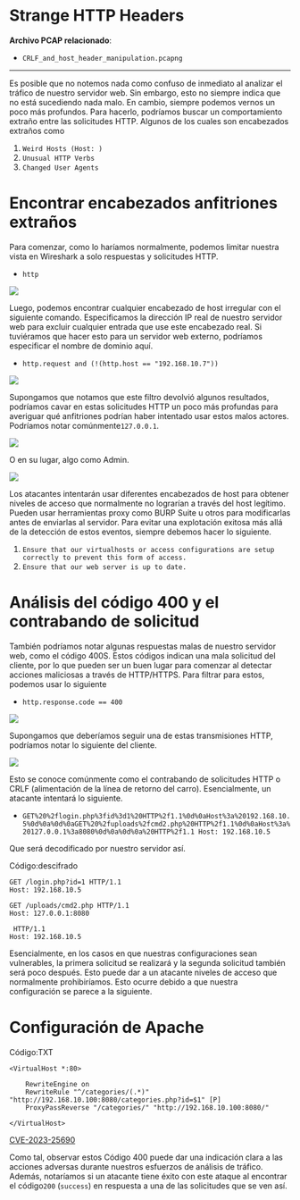 # Strange HTTP Headers

**Archivo PCAP relacionado**:

- `CRLF_and_host_header_manipulation.pcapng`

---

Es posible que no notemos nada como confuso de inmediato al analizar el tráfico de nuestro servidor web. Sin embargo, esto no siempre indica que no está sucediendo nada malo. En cambio, siempre podemos vernos un poco más profundos. Para hacerlo, podríamos buscar un comportamiento extraño entre las solicitudes HTTP. Algunos de los cuales son encabezados extraños como

1. `Weird Hosts (Host: )`
2. `Unusual HTTP Verbs`
3. `Changed User Agents`

# **Encontrar encabezados anfitriones extraños**

Para comenzar, como lo haríamos normalmente, podemos limitar nuestra vista en Wireshark a solo respuestas y solicitudes HTTP.

- `http`

![](https://academy.hackthebox.com/storage/modules/229/1-http-headers.png)

Luego, podemos encontrar cualquier encabezado de host irregular con el siguiente comando. Especificamos la dirección IP real de nuestro servidor web para excluir cualquier entrada que use este encabezado real. Si tuviéramos que hacer esto para un servidor web externo, podríamos especificar el nombre de dominio aquí.

- `http.request and (!(http.host == "192.168.10.7"))`

![](https://academy.hackthebox.com/storage/modules/229/2-http-headers.png)

Supongamos que notamos que este filtro devolvió algunos resultados, podríamos cavar en estas solicitudes HTTP un poco más profundas para averiguar qué anfitriones podrían haber intentado usar estos malos actores. Podríamos notar comúnmente`127.0.0.1`.

![](https://academy.hackthebox.com/storage/modules/229/3-http-headers.png)

O en su lugar, algo como Admin.

![](https://academy.hackthebox.com/storage/modules/229/4-http-headers.png)

Los atacantes intentarán usar diferentes encabezados de host para obtener niveles de acceso que normalmente no lograrían a través del host legítimo. Pueden usar herramientas proxy como BURP Suite u otros para modificarlas antes de enviarlas al servidor. Para evitar una explotación exitosa más allá de la detección de estos eventos, siempre debemos hacer lo siguiente.

1. `Ensure that our virtualhosts or access configurations are setup correctly to prevent this form of access.`
2. `Ensure that our web server is up to date.`

# **Análisis del código 400 y el contrabando de solicitud**

También podríamos notar algunas respuestas malas de nuestro servidor web, como el código 400S. Estos códigos indican una mala solicitud del cliente, por lo que pueden ser un buen lugar para comenzar al detectar acciones maliciosas a través de HTTP/HTTPS. Para filtrar para estos, podemos usar lo siguiente

- `http.response.code == 400`

![](https://academy.hackthebox.com/storage/modules/229/6-http-headers.png)

Supongamos que deberíamos seguir una de estas transmisiones HTTP, podríamos notar lo siguiente del cliente.

![](https://academy.hackthebox.com/storage/modules/229/5-http-headers.png)

Esto se conoce comúnmente como el contrabando de solicitudes HTTP o CRLF (alimentación de la línea de retorno del carro). Esencialmente, un atacante intentará lo siguiente.

- `GET%20%2flogin.php%3fid%3d1%20HTTP%2f1.1%0d%0aHost%3a%20192.168.10.5%0d%0a%0d%0aGET%20%2fuploads%2fcmd2.php%20HTTP%2f1.1%0d%0aHost%3a%20127.0.0.1%3a8080%0d%0a%0d%0a%20HTTP%2f1.1 Host: 192.168.10.5`

Que será decodificado por nuestro servidor así.

Código:descifrado

```
GET /login.php?id=1 HTTP/1.1
Host: 192.168.10.5

GET /uploads/cmd2.php HTTP/1.1
Host: 127.0.0.1:8080

 HTTP/1.1
Host: 192.168.10.5

```

Esencialmente, en los casos en que nuestras configuraciones sean vulnerables, la primera solicitud se realizará y la segunda solicitud también será poco después. Esto puede dar a un atacante niveles de acceso que normalmente prohibiríamos. Esto ocurre debido a que nuestra configuración se parece a la siguiente.

# **Configuración de Apache**

Código:TXT

```
<VirtualHost *:80>

    RewriteEngine on
    RewriteRule "^/categories/(.*)" "http://192.168.10.100:8080/categories.php?id=$1" [P]
    ProxyPassReverse "/categories/" "http://192.168.10.100:8080/"

</VirtualHost>

```

[CVE-2023-25690](https://github.com/dhmosfunk/CVE-2023-25690-POC)

Como tal, observar estos Código 400 puede dar una indicación clara a las acciones adversas durante nuestros esfuerzos de análisis de tráfico. Además, notaríamos si un atacante tiene éxito con este ataque al encontrar el código`200` (`success`) en respuesta a una de las solicitudes que se ven así.